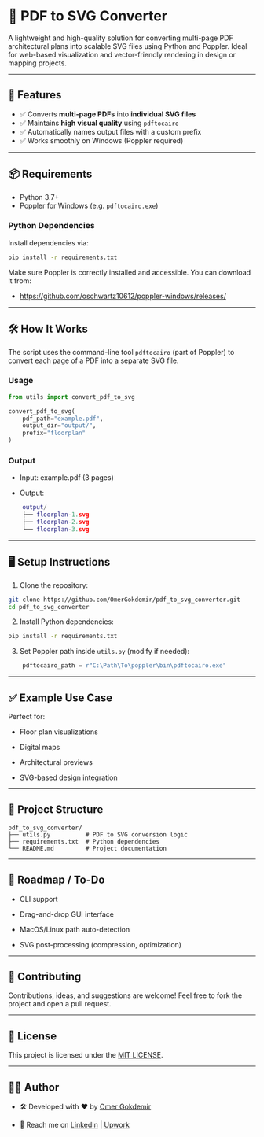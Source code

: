 # 📄 PDF to SVG Converter

A lightweight and high-quality solution for converting multi-page PDF architectural plans into scalable SVG files using Python and Poppler. Ideal for web-based visualization and vector-friendly rendering in design or mapping projects.

****

## 🚀 Features

- ✅ Converts **multi-page PDFs** into **individual SVG files**
- ✅ Maintains **high visual quality** using `pdftocairo`
- ✅ Automatically names output files with a custom prefix
- ✅ Works smoothly on Windows (Poppler required)

****

## 📦 Requirements

- Python 3.7+
- Poppler for Windows (e.g. `pdftocairo.exe`)

### Python Dependencies

Install dependencies via:

```bash
pip install -r requirements.txt
```

Make sure Poppler is correctly installed and accessible. You can download it from:
*   https://github.com/oschwartz10612/poppler-windows/releases/

****

## 🛠️ How It Works

The script uses the command-line tool `pdftocairo` (part of Poppler) to convert each page of a PDF into a separate SVG file.

### Usage

```py
from utils import convert_pdf_to_svg

convert_pdf_to_svg(
    pdf_path="example.pdf",
    output_dir="output/",
    prefix="floorplan"
)
```

### Output

*   Input: example.pdf (3 pages)

*   Output:

```lua
    output/
    ├── floorplan-1.svg
    ├── floorplan-2.svg
    └── floorplan-3.svg
```

****

## 🖥️ Setup Instructions

1. Clone the repository:
```bash
git clone https://github.com/OmerGokdemir/pdf_to_svg_converter.git
cd pdf_to_svg_converter
```

2. Install Python dependencies:
```bash
pip install -r requirements.txt
```

3. Set Poppler path inside `utils.py` (modify if needed):

```py
    pdftocairo_path = r"C:\Path\To\poppler\bin\pdftocairo.exe"
```

****

## ✅ Example Use Case

Perfect for:

* Floor plan visualizations

* Digital maps

* Architectural previews

* SVG-based design integration

****

## 📁 Project Structure

```pgsql
pdf_to_svg_converter/
├── utils.py          # PDF to SVG conversion logic
├── requirements.txt  # Python dependencies
└── README.md         # Project documentation
```

****

## 📌 Roadmap / To-Do

* CLI support

* Drag-and-drop GUI interface

* MacOS/Linux path auto-detection

* SVG post-processing (compression, optimization)

****

## 🤝 Contributing

Contributions, ideas, and suggestions are welcome! Feel free to fork the project and open a pull request.

****

## 📄 License

This project is licensed under the [MIT LICENSE](LICENSE).

****

## 👨‍💻 Author

* 🛠 Developed with ❤️ by [Omer Gokdemir](https://github.com/OmerGokdemir)

* 📩 Reach me on [LinkedIn](https://www.linkedin.com/in/omer-gokdemir/) | [Upwork](https://www.upwork.com/freelancers/~01cf80f9e22cf120e3)
